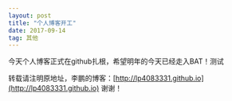 ```yaml
---
layout: post
title: "个人博客开工"
date: 2017-09-14 
tag: 其他
---
```

今天个人博客正式在github扎根，希望明年的今天已经走入BAT！测试

转载请注明原地址，李鹏的博客：[http://lp4083331.github.io](http://lp4083331.github.io) 谢谢！
